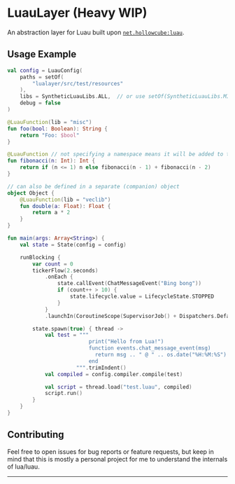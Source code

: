 # LuauLayer (Heavy WIP)

An abstraction layer for Luau built upon [`net.hollowcube:luau`](https://github.com/hollow-cube/luau-java).

## Usage Example

```kotlin
val config = LuauConfig(
    paths = setOf(
        "lualayer/src/test/resources"
    ),
    libs = SyntheticLuauLibs.ALL,  // or use setOf(SyntheticLuauLibs.MISC, SyntheticLuauLibs.FOO) if you want specific libs
    debug = false
)

@LuauFunction(lib = "misc")
fun foo(bool: Boolean): String {
    return "Foo: $bool"
}

@LuauFunction // not specifying a namespace means it will be added to the global namespace
fun fibonacci(n: Int): Int {
    return if (n <= 1) n else fibonacci(n - 1) + fibonacci(n - 2)
}

// can also be defined in a separate (companion) object
object Object {
    @LuauFunction(lib = "veclib")
    fun double(a: Float): Float {
        return a * 2
    }
}

fun main(args: Array<String>) {
    val state = State(config = config)

    runBlocking {
        var count = 0
        tickerFlow(2.seconds)
            .onEach {
                state.callEvent(ChatMessageEvent("Bing bong"))
                if (count++ > 10) {
                    state.lifecycle.value = LifecycleState.STOPPED
                }
            }
            .launchIn(CoroutineScope(SupervisorJob() + Dispatchers.Default))

        state.spawn(true) { thread ->
            val test = """
                          print("Hello from Lua!")
                          function events.chat_message_event(msg)
                            return msg .. " @ " .. os.date("%H:%M:%S")
                          end
                      """.trimIndent()
            val compiled = config.compiler.compile(test)

            val script = thread.load("test.luau", compiled)
            script.run()
        }
    }
}
```

## Contributing

Feel free to open issues for bug reports or feature requests, but keep in mind that this is mostly a personal project for me to understand the internals of lua/luau.

---
